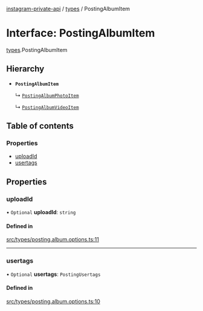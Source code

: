 [instagram-private-api](../../README.md) / [types](../../modules/types.md) / PostingAlbumItem

# Interface: PostingAlbumItem

[types](../../modules/types.md).PostingAlbumItem

## Hierarchy

- **`PostingAlbumItem`**

  ↳ [`PostingAlbumPhotoItem`](PostingAlbumPhotoItem.md)

  ↳ [`PostingAlbumVideoItem`](PostingAlbumVideoItem.md)

## Table of contents

### Properties

- [uploadId](PostingAlbumItem.md#uploadid)
- [usertags](PostingAlbumItem.md#usertags)

## Properties

### uploadId

• `Optional` **uploadId**: `string`

#### Defined in

[src/types/posting.album.options.ts:11](https://github.com/Nerixyz/instagram-private-api/blob/b3351b9/src/types/posting.album.options.ts#L11)

___

### usertags

• `Optional` **usertags**: `PostingUsertags`

#### Defined in

[src/types/posting.album.options.ts:10](https://github.com/Nerixyz/instagram-private-api/blob/b3351b9/src/types/posting.album.options.ts#L10)

